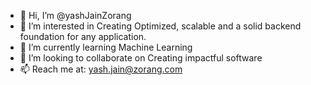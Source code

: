 - 👋 Hi, I’m @yashJainZorang
- 👀 I’m interested in Creating Optimized, scalable and a solid backend foundation for any application.
- 🌱 I’m currently learning Machine Learning
- 💞️ I’m looking to collaborate on Creating impactful software
- 📫 Reach me at: yash.jain@zorang.com

<!---
yashJainZorang/yashJainZorang is a ✨ special ✨ repository because its `README.md` (this file) appears on your GitHub profile.
You can click the Preview link to take a look at your changes.
--->

